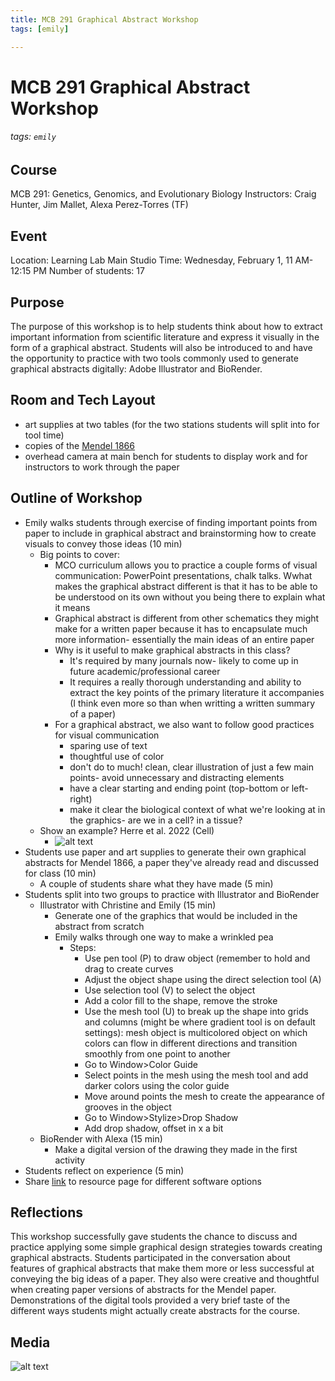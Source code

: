 ```yaml
---
title: MCB 291 Graphical Abstract Workshop
tags: [emily]

---
```


# MCB 291 Graphical Abstract Workshop
###### tags: `emily`

## Course
MCB 291: Genetics, Genomics, and Evolutionary Biology
Instructors: Craig Hunter, Jim Mallet, Alexa Perez-Torres (TF)

## Event
Location: Learning Lab Main Studio
Time: Wednesday, February 1, 11 AM-12:15 PM
Number of students: 17


## Purpose
The purpose of this workshop is to help students think about how to extract important information from scientific literature and express it visually in the form of a graphical abstract. Students will also be introduced to and have the opportunity to practice with two tools commonly used to generate graphical abstracts digitally: Adobe Illustrator and BioRender.

## Room and Tech Layout
* art supplies at two tables (for the two stations students will split into for tool time)
* copies of the [Mendel 1866](https://drive.google.com/file/d/1yyMEw3b9dV4O37XaPlSFKXf4xX5in6T0/view?usp=sharing)
* overhead camera at main bench for students to display work and for instructors to work through the paper

## Outline of Workshop
* Emily walks students through exercise of finding important points from paper to include in graphical abstract and brainstorming how to create visuals to convey those ideas (10 min)
    * Big points to cover: 
        * MCO curriculum allows you to practice a couple forms of visual communication: PowerPoint presentations, chalk talks. Wwhat makes the graphical abstract different is that it has to be able to be understood on its own without you being there to explain what it means
        * Graphical abstract is different from other schematics they might make for a written paper because it has to encapsulate much more information- essentially the main ideas of an entire paper
        * Why is it useful to make graphical abstracts in this class?
            * It's required by many journals now- likely to come up in future academic/professional career
            * It requires a really thorough understanding and ability to extract the key points of the primary literature it accompanies (I think even more so than when writting a written summary of a paper)
        * For a graphical abstract, we also want to follow good practices for visual communication
            * sparing use of text
            * thoughtful use of color
            * don't do to much! clean, clear illustration of just a few main points- avoid unnecessary and distracting elements
            * have a clear starting and ending point (top-bottom or left-right)
            * make it clear the biological context of what we're looking at in the graphics- are we in a cell? in a tissue?
    *  Show an example? Herre et al. 2022 (Cell)
        *  ![alt text](https://files.slack.com/files-pri/T0HTW3H0V-F04MCJXD001/fx1_lrg.jpg?pub_secret=4f2daab36c)
* Students use paper and art supplies to generate their own graphical abstracts for Mendel 1866, a paper they've already read and discussed for class (10 min)
    * A couple of students share what they have made (5 min)
* Students split into two groups to practice with Illustrator and BioRender
    * Illustrator with Christine and Emily (15 min)
        * Generate one of the graphics that would be included in the abstract from scratch
        * Emily walks through one way to make a wrinkled pea
            * Steps:
                * Use pen tool (P) to draw object (remember to hold and drag to create curves
                * Adjust the object shape using the direct selection tool (A)
                * Use selection tool (V) to select the object
                * Add a color fill to the shape, remove the stroke
                * Use the mesh tool (U) to break up the shape into grids and columns (might be where gradient tool is on default settings): mesh object is multicolored object on which colors can flow in different directions and transition smoothly from one point to another
                * Go to Window>Color Guide
                * Select points in the mesh using the mesh tool and add darker colors using the color guide
                * Move around points the mesh to create the appearance of grooves in the object
                * Go to Window>Stylize>Drop Shadow
                * Add drop shadow, offset in x a bit
    * BioRender with Alexa (15 min)
        * Make a digital version of the drawing they made in the first activity
* Students reflect on experience (5 min)
*  Share [link](https://hackmd.io/@mdf-22-23/r1E12Pjjj) to  resource page for different software options

## Reflections
This workshop successfully gave students the chance to discuss and practice applying some simple graphical design strategies towards creating graphical abstracts. Students participated in the conversation about features of graphical abstracts that make them more or less successful at conveying the big ideas of a paper. They also were creative and thoughtful when creating paper versions of abstracts for the Mendel paper. Demonstrations of the digital tools provided a very brief taste of the different ways students might actually create abstracts for the course.


## Media
![alt text](https://files.slack.com/files-pri/T0HTW3H0V-F04MCJDT29L/img_5929.jpg?pub_secret=f241b42408)

